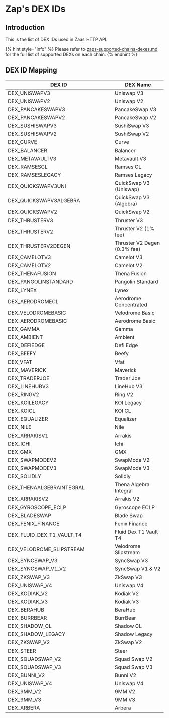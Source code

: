 # Zap's DEX IDs

## Introduction

This is the list of DEX IDs used in Zaas HTTP API.

{% hint style="info" %}
Please refer to [zaps-supported-chains-dexes.md](zaps-supported-chains-dexes.md "mention") for the full list of supported DEXs on each chain.
{% endhint %}

## DEX ID Mapping

<table><thead><tr><th width="324.3333333333333">DEX ID</th><th>DEX Name</th></tr></thead><tbody><tr><td>DEX_UNISWAPV3</td><td>Uniswap V3</td></tr><tr><td>DEX_UNISWAPV2</td><td>Uniswap V2</td></tr><tr><td>DEX_PANCAKESWAPV3</td><td>PancakeSwap V3</td></tr><tr><td>DEX_PANCAKESWAPV2</td><td>PancakeSwap V2</td></tr><tr><td>DEX_SUSHISWAPV3</td><td>SushiSwap V3</td></tr><tr><td>DEX_SUSHISWAPV2</td><td>SushiSwap V2</td></tr><tr><td>DEX_CURVE</td><td>Curve</td></tr><tr><td>DEX_BALANCER</td><td>Balancer</td></tr><tr><td>DEX_METAVAULTV3</td><td>Metavault V3</td></tr><tr><td>DEX_RAMSESCL</td><td>Ramses CL</td></tr><tr><td>DEX_RAMSESLEGACY</td><td>Ramses Legacy</td></tr><tr><td>DEX_QUICKSWAPV3UNI</td><td>QuickSwap V3 (Uniswap)</td></tr><tr><td>DEX_QUICKSWAPV3ALGEBRA</td><td>QuickSwap V3 (Algebra)</td></tr><tr><td>DEX_QUICKSWAPV2</td><td>QuickSwap V2</td></tr><tr><td>DEX_THRUSTERV3</td><td>Thruster V3</td></tr><tr><td>DEX_THRUSTERV2</td><td>Thruster V2 (1% fee)</td></tr><tr><td>DEX_THRUSTERV2DEGEN</td><td>Thruster V2 Degen (0.3% fee)</td></tr><tr><td>DEX_CAMELOTV3</td><td>Camelot V3</td></tr><tr><td>DEX_CAMELOTV2</td><td>Camelot V2</td></tr><tr><td>DEX_THENAFUSION</td><td>Thena Fusion</td></tr><tr><td>DEX_PANGOLINSTANDARD</td><td>Pangolin Standard</td></tr><tr><td>DEX_LYNEX</td><td>Lynex</td></tr><tr><td>DEX_AERODROMECL</td><td>Aerodrome Concentrated</td></tr><tr><td>DEX_VELODROMEBASIC</td><td>Velodrome Basic</td></tr><tr><td>DEX_AERODROMEBASIC</td><td>Aerodrome Basic</td></tr><tr><td>DEX_GAMMA</td><td>Gamma</td></tr><tr><td>DEX_AMBIENT</td><td>Ambient</td></tr><tr><td>DEX_DEFIEDGE</td><td>Defi Edge</td></tr><tr><td>DEX_BEEFY</td><td>Beefy</td></tr><tr><td>DEX_VFAT</td><td>Vfat</td></tr><tr><td>DEX_MAVERICK</td><td>Maverick</td></tr><tr><td>DEX_TRADERJOE</td><td>Trader Joe</td></tr><tr><td>DEX_LINEHUBV3</td><td>LineHub V3</td></tr><tr><td>DEX_RINGV2</td><td>Ring V2</td></tr><tr><td>DEX_KOILEGACY</td><td>KOI Legacy</td></tr><tr><td>DEX_KOICL</td><td>KOI CL</td></tr><tr><td>DEX_EQUALIZER</td><td>Equalizer</td></tr><tr><td>DEX_NILE</td><td>Nile</td></tr><tr><td>DEX_ARRAKISV1</td><td>Arrakis</td></tr><tr><td>DEX_ICHI</td><td>Ichi</td></tr><tr><td>DEX_GMX</td><td>GMX</td></tr><tr><td>DEX_SWAPMODEV2</td><td>SwapMode V2</td></tr><tr><td>DEX_SWAPMODEV3</td><td>SwapMode V3</td></tr><tr><td>DEX_SOLIDLY</td><td>Solidly</td></tr><tr><td>DEX_THENAALGEBRAINTEGRAL</td><td>Thena Algebra Integral</td></tr><tr><td>DEX_ARRAKISV2</td><td>Arrakis V2</td></tr><tr><td>DEX_GYROSCOPE_ECLP</td><td>Gyroscope ECLP</td></tr><tr><td>DEX_BLADESWAP</td><td>Blade Swap</td></tr><tr><td>DEX_FENIX_FINANCE</td><td>Fenix Finance</td></tr><tr><td>DEX_FLUID_DEX_T1_VAULT_T4</td><td>Fluid Dex T1 Vault T4</td></tr><tr><td>DEX_VELODROME_SLIPSTREAM</td><td>Velodrome Slipstream</td></tr><tr><td>DEX_SYNCSWAP_V3</td><td>SyncSwap V3</td></tr><tr><td>DEX_SYNCSWAP_V1_V2</td><td>SyncSwap V1 &#x26; V2</td></tr><tr><td>DEX_ZKSWAP_V3</td><td>ZkSwap V3</td></tr><tr><td>DEX_UNISWAP_V4</td><td>Uniswap V4</td></tr><tr><td>DEX_KODIAK_V2</td><td>Kodiak V2</td></tr><tr><td>DEX_KODIAK_V3</td><td>Kodiak V3</td></tr><tr><td>DEX_BERAHUB</td><td>BeraHub</td></tr><tr><td>DEX_BURRBEAR</td><td>BurrBear</td></tr><tr><td>DEX_SHADOW_CL</td><td>Shadow CL</td></tr><tr><td>DEX_SHADOW_LEGACY</td><td>Shadow Legacy</td></tr><tr><td>DEX_ZKSWAP_V2</td><td>ZkSwap V2</td></tr><tr><td>DEX_STEER</td><td>Steer</td></tr><tr><td>DEX_SQUADSWAP_V2</td><td>Squad Swap V2</td></tr><tr><td>DEX_SQUADSWAP_V3</td><td>Squad Swap V3</td></tr><tr><td>DEX_BUNNI_V2</td><td>Bunni V2</td></tr><tr><td>DEX_UNISWAP_V4</td><td>Uniswap V4</td></tr><tr><td>DEX_9MM_V2</td><td>9MM V2</td></tr><tr><td>DEX_9MM_V3</td><td>9MM V3</td></tr><tr><td>DEX_ARBERA</td><td>Arbera</td></tr></tbody></table>
